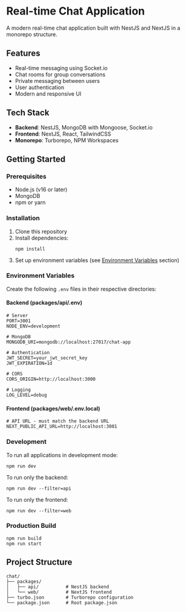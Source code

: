 # Real-time Chat Application

A modern real-time chat application built with NestJS and NextJS in a monorepo structure.

## Features

- Real-time messaging using Socket.io
- Chat rooms for group conversations
- Private messaging between users
- User authentication
- Modern and responsive UI

## Tech Stack

- **Backend**: NestJS, MongoDB with Mongoose, Socket.io
- **Frontend**: NextJS, React, TailwindCSS
- **Monorepo**: Turborepo, NPM Workspaces

## Getting Started

### Prerequisites

- Node.js (v16 or later)
- MongoDB
- npm or yarn

### Installation

1. Clone this repository
2. Install dependencies:
   ```
   npm install
   ```
3. Set up environment variables (see [Environment Variables](#environment-variables) section)

### Environment Variables

Create the following `.env` files in their respective directories:

#### Backend (packages/api/.env)

```
# Server
PORT=3001
NODE_ENV=development

# MongoDB
MONGODB_URI=mongodb://localhost:27017/chat-app

# Authentication
JWT_SECRET=your_jwt_secret_key
JWT_EXPIRATION=1d

# CORS
CORS_ORIGIN=http://localhost:3000

# Logging
LOG_LEVEL=debug
```

#### Frontend (packages/web/.env.local)

```
# API URL - must match the backend URL
NEXT_PUBLIC_API_URL=http://localhost:3001
```

### Development

To run all applications in development mode:

```
npm run dev
```

To run only the backend:

```
npm run dev --filter=api
```

To run only the frontend:

```
npm run dev --filter=web
```

### Production Build

```
npm run build
npm run start
```

## Project Structure

```
chat/
├── packages/
│   ├── api/          # NestJS backend
│   └── web/          # NextJS frontend
├── turbo.json        # Turborepo configuration
└── package.json      # Root package.json
```
